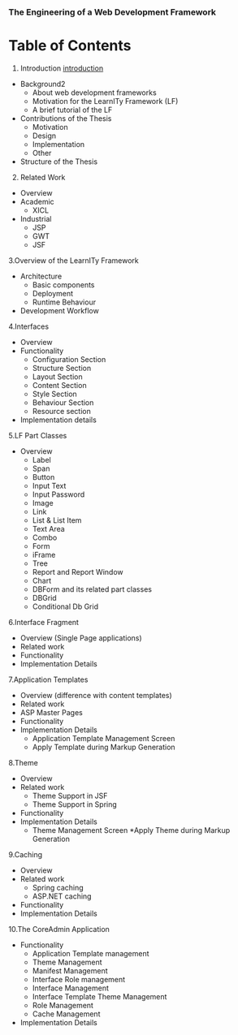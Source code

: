 ### The Engineering of a Web Development Framework

# Table of Contents

1. Introduction [introduction](https://github.com/apa008/Aparna/wiki/introduction)

  * Background2
    * About web development frameworks
    * Motivation for the LearnITy Framework (LF)
    * A brief tutorial of the LF
  * Contributions of the Thesis
    * Motivation
    * Design
    * Implementation
    * Other
  * Structure of the Thesis

2. Related Work
  * Overview
  * Academic
    * XICL
  * Industrial
    * JSP
    * GWT
    * JSF

3.Overview of the LearnITy Framework
  * Architecture
    * Basic components
    * Deployment
    * Runtime Behaviour
  * Development Workflow

4.Interfaces
  * Overview
  * Functionality
    * Configuration Section
    * Structure Section
    * Layout Section
    * Content Section
    * Style Section
    * Behaviour Section
    * Resource section
  * Implementation details

5.LF Part Classes
  * Overview
    * Label
    * Span
    * Button
    * Input Text
    * Input Password
    * Image
    * Link
    * List & List Item
    * Text Area
    * Combo
    * Form
    * iFrame
    * Tree
    * Report and Report Window
    * Chart
    * DBForm and its related part classes
    * DBGrid
    * Conditional Db Grid

6.Interface Fragment
  * Overview (Single Page applications)
  * Related work
  * Functionality
  * Implementation Details

7.Application Templates
  * Overview (difference with content templates)
  * Related work
   * ASP Master Pages
  * Functionality
  * Implementation Details
    * Application Template Management Screen
    * Apply Template during Markup Generation

8.Theme
  * Overview
  * Related work
    * Theme Support in JSF
    * Theme Support in Spring
  * Functionality
  * Implementation Details
    * Theme Management Screen
    *Apply Theme during Markup Generation

9.Caching
  * Overview
  * Related work
    * Spring caching
    * ASP.NET caching
  * Functionality
  * Implementation Details

10.The CoreAdmin Application
  * Functionality
    * Application Template management
    * Theme Management
    * Manifest Management
    * Interface Role management
    * Interface Management
    * Interface Template Theme Management
    * Role Management
    * Cache Management
  * Implementation Details

